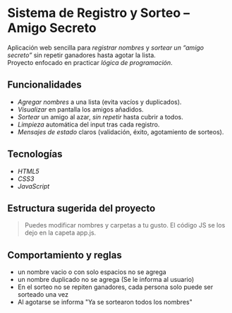# Sistema de Registro y Sorteo – Amigo Secreto

Aplicación web sencilla para *registrar nombres* y *sortear un “amigo secreto”* sin repetir ganadores hasta agotar la lista.  
Proyecto enfocado en practicar *lógica de programación*.

## Funcionalidades

- *Agregar nombres* a una lista (evita vacíos y duplicados).
- *Visualizar* en pantalla los amigos añadidos.
- *Sortear* un amigo al azar, *sin repetir* hasta cubrir a todos.
- *Limpieza* automática del input tras cada registro.
- *Mensajes de estado* claros (validación, éxito, agotamiento de sorteos).

## Tecnologías 

- *HTML5* 
- *CSS3* 
- *JavaScript*

## Estructura sugerida del proyecto

> Puedes modificar nombres y carpetas a tu gusto. El código JS se los dejo en la capeta app.js.

## Comportamiento y reglas
- un nombre vacio o con solo espacios no se agrega
- un nombre duplicado no se agrega (Se le informa al usuario)
- En el sorteo no se repiten ganadores, cada persona solo puede ser sorteado una vez
- Al agotarse se informa "Ya se sortearon todos los nombres"

  
